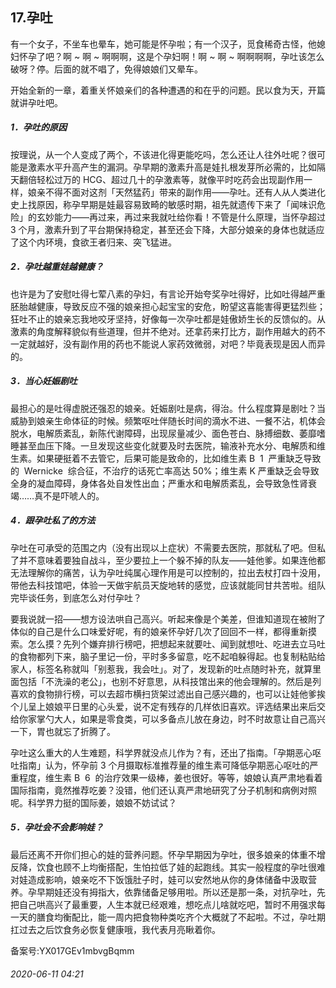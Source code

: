 ## 17.孕吐
有一个女子，不坐车也晕车，她可能是怀孕啦；有一个汉子，觅食稀奇古怪，他媳妇怀孕了吧？啊 ~ 啊 ~ 啊啊啊，这是个孕妇啊！啊 ~ 啊 ~ 啊啊啊啊，孕吐该怎么破呀？停。后面的就不唱了，免得娘娘们又晕车。 


开始全新的一章，着重关怀娘亲们的各种遭遇的和在乎的问题。民以食为天，开篇就讲孕吐吧。 


##### **1．孕吐的原因**


按理说，从一个人变成了两个，不该进化得更能吃吗，怎么还让人往外吐呢？很可能是激素水平升高产生的漏洞。孕早期的激素升高是娃扎根发芽所必需的，比如隔天翻倍轻松过万的 HCG、超过几十的孕激素等，就像平时吃药会出现副作用一样，娘亲不得不面对这剂「天然猛药」带来的副作用——孕吐。还有人从人类进化史上找原因，称孕早期是娃最容易致畸的敏感时期，祖先就遗传下来了「闻味识危险」的玄妙能力——再过来，再过来我就吐给你看！不管是什么原理，当怀孕超过 3 个月，激素升到了平台期保持稳定，甚至还会下降，大部分娘亲的身体也就适应了这个内环境，食欲王者归来、突飞猛进。 


##### **2．孕吐越重娃越健康？**


也许是为了安慰吐得七荤八素的孕妇，有言论开始夸奖孕吐得好，比如吐得越严重胚胎越健康，导致反应不强的娘亲担心起宝宝的安危，盼望这喜能害得更猛烈些；狂吐不止的娘亲忘我地咬牙坚持，好像每一次孕吐都是娃傲娇生长的反馈似的。从激素的角度解释貌似有些道理，但并不绝对。还拿药来打比方，副作用越大的药不一定就越好，没有副作用的药也不能说人家药效微弱，对吧？毕竟表现是因人而异的。 


##### **3．当心妊娠剧吐**


最担心的是吐得虚脱还强忍的娘亲。妊娠剧吐是病，得治。什么程度算是剧吐？当威胁到娘亲生命体征的时候。频繁呕吐伴随长时间的滴水不进、一餐不沾，机体会脱水，电解质紊乱，新陈代谢障碍，出现尿量减少、面色苍白、脉搏细数、萎靡嗜睡甚至血压下降。一旦发现这些变化就要及时去医院，输液补充水分、电解质和维生素。如果硬挺着不去管它，后果可能是致命的，比如维生素 B  1  严重缺乏导致的  Wernicke  综合征，不治疗的话死亡率高达 50%；维生素 K 严重缺乏会导致全身的凝血障碍，身体各处自发性出血；严重水和电解质紊乱，会导致急性肾衰竭……真不是吓唬人的。 


##### **4．跟孕吐私了的方法**


孕吐在可承受的范围之内（没有出现以上症状）不需要去医院，那就私了吧。但私了并不意味着要独自战斗，至少要拉上一个躲不掉的队友——娃他爹。如果连他都无法理解你的痛苦，认为孕吐纯属心理作用是可以控制的，拉出去杖打四十没用，带他去科技馆吧，体验一天做宇航员天旋地转的感觉，应该就能同甘共苦啦。组队完毕谈任务，到底怎么对付孕吐？ 


要我说就一招——想方设法哄自己高兴。听起来像是个美差，但谁知道现在被附了体似的自己是什么口味爱好呢，有的娘亲怀孕好几次了回回不一样，都得重新摸索。怎么摸？先列个嫌弃排行榜吧，把想起来就要吐、闻到就想吐、吃进去立马吐的食物都列下来，脑子里记一份，平时多多留意，吃不起咱躲得起。也复制粘贴给家人，标签名称就叫「别惹我，我会吐」。对了，发现新的吐点随时补充，就算里面包括「不洗澡的老公」，也别不好意思，从科技馆出来的他会理解的。然后是列喜欢的食物排行榜，可以去超市横扫货架过滤出自己感兴趣的，也可以让娃他爹挨个儿呈上娘娘平日里的心头爱，说不定有残存的几样依旧喜欢。评选结果出来后交给你家掌勺大人，如果是零食类，可以多备点儿放在身边，时不时故意让自己高兴一下，胃也就忘了折腾了。 


孕吐这么重大的人生难题，科学界就没点儿作为？有，还出了指南。「孕期恶心呕吐指南」认为，怀孕前 3 个月摄取标准推荐量的维生素可降低孕期恶心呕吐的严重程度，维生素 B  6  的治疗效果一级棒，姜也很好。等等，娘娘认真严肃地看着国际指南，竟然推荐吃姜？没错，他们还认真严肃地研究了分子机制和病例对照呢。科学界力挺的国际姜，娘娘不妨试试？ 


##### **5．孕吐会不会影响娃？**


最后还离不开你们担心的娃的营养问题。怀孕早期因为孕吐，很多娘亲的体重不增反降，饮食也顾不上均衡搭配，生怕拉低了娃的起跑线。其实一般程度的孕吐很难对娃造成影响，娘亲吃不下饭饿肚子时，娃可以安然地从你的身体储备中汲取营养。孕早期娃还没有拇指大，依靠储备足够用啦。所以还是那一条，对抗孕吐，先把自己哄高兴了最重要，人生本就已经艰难，想吃点儿啥就吃吧，暂时不用强求每一天的膳食均衡配比，能一周内把食物种类吃齐个大概就了不起啦。不过，孕吐期扛过去之后饮食务必恢复健康哦，我代表月亮瞅着你。 


备案号:YX017GEv1mbvgBqmm


###### 2020-06-11 04:21
